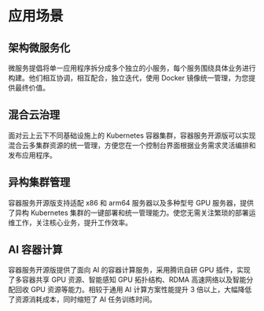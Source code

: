 # 应用场景



## 架构微服务化

微服务提倡将单一应用程序拆分成多个独立的小服务，每个服务围绕具体业务进行构建。他们相互协调，相互配合，独立迭代，使用 Docker 镜像统一管理，为您提供最终价值。
![]()

## 混合云治理

面对云上云下不同基础设施上的 Kubernetes 容器集群，容器服务开源版可以实现混合云多集群资源的统一管理，方便您在一个控制台界面根据业务需求灵活编排和发布应用程序。
![]()

## 异构集群管理

容器服务开源版支持适配 x86 和 arm64 服务器以及多种型号 GPU 服务器，提供了异构 Kubernetes 集群的一键部署和统一管理能力。使您无需关注繁琐的部署运维工作，关注核心业务，提升工作效率。
![]()

## AI 容器计算

容器服务开源版提供了面向 AI 的容器计算服务，采用腾讯自研 GPU 插件，实现了多容器共享 GPU 资源、智能感知 GPU 拓扑结构、RDMA 高速网络以及智能分配回收 GPU 资源等能力。相较于通用 AI 计算方案性能提升 3 倍以上，大幅降低了资源消耗成本，同时缩短了 AI 任务训练时间。

![]()

